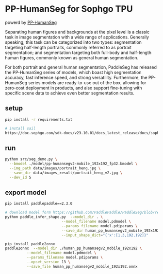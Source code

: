# PP-HumanSeg for Sophgo TPU

powerd by [PP-HumanSeg](https://github.com/PaddlePaddle/PaddleSeg/blob/release/2.6/contrib/PP-HumanSeg/README_cn.md)

Separating human figures and backgrounds at the pixel level is a classic task in image segmentation with a wide range of applications. Generally speaking, this task can be categorized into two types: segmentation targeting half-length portraits, commonly referred to as portrait segmentation; and segmentation targeting both full-body and half-length human figures, commonly known as general human segmentation.

For both portrait and general human segmentation, PaddleSeg has released the PP-HumanSeg series of models, which boast high segmentation accuracy, fast inference speed, and strong versatility. Furthermore, the PP-HumanSeg series models are ready-to-use out of the box, allowing for zero-cost deployment in products, and also support fine-tuning with specific scene data to achieve even better segmentation results.

## setup

```bash
pip install -r requirements.txt

# install sail
https://doc.sophgo.com/sdk-docs/v23.10.01/docs_latest_release/docs/sophon-sail/docs/zh/html/1_build.html
```

## run

```bash
python src/seg_demo.py \
  --bmodel ./model/pp-humansegv2-mobile_192x192_fp32.bmodel \
  --img_path data/images/portrait_heng.jpg \
  --save_dir data/images_result/portrait_heng_v2.jpg \
  --dev_id 5
```

## export model

```bash
pip install paddlepaddle==2.3.0

# download model form https://github.com/PaddlePaddle/PaddleSeg/blob/release/2.6/contrib/PP-HumanSeg/README_cn.md
python paddle_infer_shape.py  --model_dir . \
                          --model_filename model.pdmodel \
                          --params_filename model.pdiparams \
                          --save_dir human_pp_humansegv2_mobile_192x192 \
                          --input_shape_dict="{'x':[1,3,192,192]}"

pip install paddle2onnx
paddle2onnx  --model_dir ./human_pp_humansegv2_mobile_192x192 \
          --model_filename model.pdmodel \
          --params_filename model.pdiparams \
          --opset_version 13 \
          --save_file human_pp_humansegv2_mobile_192x192.onnx

```